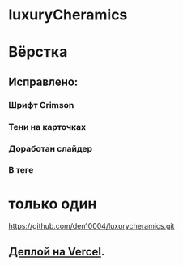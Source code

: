 # luxuryCheramics

# Вёрстка

## Исправлено:

### Шрифт Crimson

### Тени на карточках

### Доработан слайдер

### В теге <h1> только один <span>

https://github.com/den10004/luxuryсheramics.git

## [Деплой на Vercel](https://luxury-cheramics.vercel.app/).
